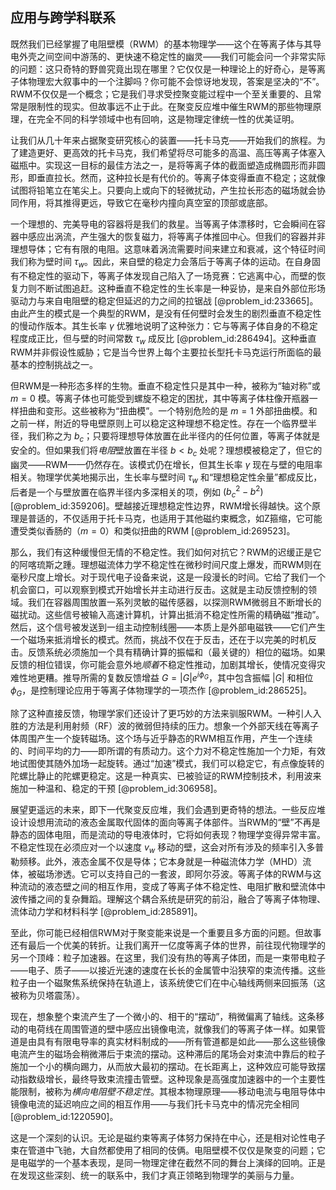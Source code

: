 ## 应用与跨学科联系

既然我们已经掌握了电阻壁模（RWM）的基本物理学——这个在等离子体与其导电外壳之间空间中游荡的、更快速不稳定性的幽灵——我们可能会问一个非常实际的问题：这只奇特的野兽究竟出现在哪里？它仅仅是一种理论上的好奇心，是等离子体物理宏大叙事中的一个注脚吗？你可能不会惊讶地发现，答案是坚决的“不”。RWM不仅仅是一个概念；它是我们寻求受控聚变能过程中一个至关重要的、且常常是限制性的现实。但故事远不止于此。在聚变反应堆中催生RWM的那些物理原理，在完全不同的科学领域中也有回响，这是物理定律统一性的优美证明。

让我们从几十年来占据聚变研究核心的装置——托卡马克——开始我们的旅程。为了建造更好、更高效的托卡马克，我们希望将尽可能多的高温、高压等离子体塞入磁瓶中。实现这一目标的最佳方法之一，是将等离子体的截面塑造成椭圆形而非圆形，即垂直拉长。然而，这种拉长是有代价的。等离子体变得垂直不稳定；这就像试图将铅笔立在笔尖上。只要向上或向下的轻微扰动，产生拉长形态的磁场就会协同作用，将其推得更远，导致它在毫秒内撞向真空室的顶部或底部。

一个理想的、完美导电的容器将是我们的救星。当等离子体漂移时，它会瞬间在容器中感应出涡流，产生强大的恢复磁力，将等离子体推回中心。但我们的容器并非理想导体；它有有限的电阻。这意味着涡流需要时间来建立和衰减，这个特征时间我们称为壁时间 $\tau_w$。因此，来自壁的稳定力会落后于等离子体的运动。在自身固有不稳定性的驱动下，等离子体发现自己陷入了一场竞赛：它逃离中心，而壁的恢复力则不断试图追赶。这种垂直不稳定性的生长率是一种妥协，是来自外部位形场驱动力与来自电阻壁的稳定但延迟的力之间的拉锯战 [@problem_id:233665]。由此产生的模式是一个典型的RWM，是没有任何壁时会发生的剧烈垂直不稳定性的慢动作版本。其生长率 $\gamma$ 优雅地说明了这种张力：它与等离子体自身的不稳定程度成正比，但与壁的时间常数 $\tau_w$ 成反比 [@problem_id:286494]。这种垂直RWM并非假设性威胁；它是当今世界上每个主要拉长型托卡马克运行所面临的最基本的控制挑战之一。

但RWM是一种形态多样的生物。垂直不稳定性只是其中一种，被称为“轴对称”或 $m=0$ 模。等离子体也可能受到螺旋不稳定的困扰，其中等离子体柱像开瓶器一样扭曲和变形。这些被称为“扭曲模”。一个特别危险的是 $m=1$ 外部扭曲模。和之前一样，附近的导电壁原则上可以稳定这种理想不稳定性。存在一个临界壁半径，我们称之为 $b_c$；只要将理想导体放置在此半径内的任何位置，等离子体就是安全的。但如果我们将*电阻*壁放置在半径 $b \lt b_c$ 处呢？理想模被稳定了，但它的幽灵——RWM——仍然存在。该模式仍在增长，但其生长率 $\gamma$ 现在与壁的电阻率相关。物理学优美地揭示出，生长率与壁时间 $\tau_w$ 和“理想稳定性余量”都成反比，后者是一个与壁放置在临界半径内多深相关的项，例如 $(b_c^2 - b^2)$ [@problem_id:359206]。壁越接近理想稳定性边界，RWM增长得越快。这个原理是普适的，不仅适用于托卡马克，也适用于其他磁约束概念，如Z箍缩，它可能遭受类似香肠的（$m=0$）和类似扭曲的RWM [@problem_id:269523]。

那么，我们有这种缓慢但无情的不稳定性。我们如何对抗它？RWM的迟缓正是它的阿喀琉斯之踵。理想磁流体力学不稳定性在微秒时间尺度上爆发，而RWM则在毫秒尺度上增长。对于现代电子设备来说，这是一段漫长的时间。它给了我们一个机会窗口，可以观察到模式开始增长并主动进行反击。这就是主动反馈控制的领域。我们在容器周围放置一系列灵敏的磁传感器，以探测RWM微弱且不断增长的磁扰动。这些信号被输入高速计算机，计算出抵消不稳定性所需的精确磁“推动”。然后，这个信号被发送到一组主动控制线圈——本质上是外部电磁铁——它们产生一个磁场来抵消增长的模式。然而，挑战不仅在于反击，还在于以完美的时机反击。反馈系统必须施加一个具有精确计算的振幅和（最关键的）相位的磁场。如果反馈的相位错误，你可能会意外地*顺着*不稳定性推动，加剧其增长，使情况变得灾难性地更糟。推导所需的复数反馈增益 $G = |G|e^{i\phi_G}$，其中包含振幅 $|G|$ 和相位 $\phi_G$，是控制理论应用于等离子体物理学的一项杰作 [@problem_id:286525]。

除了这种直接反馈，物理学家们还设计了更巧妙的方法来驯服RWM。一种引人入胜的方法是利用射频（RF）波的微弱但持续的压力。想象一个外部天线在等离子体周围产生一个旋转磁场。这个场与近乎静态的RWM相互作用，产生一个连续的、时间平均的力——即所谓的有质动力。这个力对不稳定性施加一个力矩，有效地试图使其随外加场一起旋转。通过“加速”模式，我们可以稳定它，有点像旋转的陀螺比静止的陀螺更稳定。这是一种真实、已被验证的RWM控制技术，利用波来施加一种温和、稳定的干预 [@problem_id:306958]。

展望更遥远的未来，即下一代聚变反应堆，我们会遇到更奇特的想法。一些反应堆设计设想用流动的液态金属取代固体的面向等离子体部件。当RWM的“壁”不再是静态的固体电阻，而是流动的导电液体时，它将如何表现？物理学变得异常丰富。不稳定性现在必须应对一个以速度 $v_w$ 移动的壁，这会对所有涉及的频率引入多普勒频移。此外，液态金属不仅是导体；它本身就是一种磁流体力学（MHD）流体，被磁场渗透。它可以支持自己的一套波，即阿尔芬波。等离子体的RWM与这种流动的液态壁之间的相互作用，变成了等离子体不稳定性、电阻扩散和壁流体中波传播之间的复杂舞蹈。理解这个耦合系统是研究的前沿，融合了等离子体物理、流体动力学和材料科学 [@problem_id:285891]。

至此，你可能已经相信RWM对于聚变能来说是一个重要且多方面的问题。但故事还有最后一个优美的转折。让我们离开一亿度等离子体的世界，前往现代物理学的另一个顶峰：粒子加速器。在这里，我们没有热的等离子体团，而是一束带电粒子——电子、质子——以接近光速的速度在长长的金属管中沿狭窄的束流传播。这些粒子由一个磁聚焦系统保持在轨道上，该系统使它们在中心轴线两侧来回振荡（这被称为贝塔震荡）。

现在，想象整个束流产生了一个微小的、相干的“摆动”，稍微偏离了轴线。这条移动的电荷线在周围管道的壁中感应出镜像电流，就像我们的等离子体一样。如果管道是由具有有限电导率的真实材料制成的——所有管道都是如此——那么这些镜像电流产生的磁场会稍微滞后于束流的摆动。这种滞后的尾场会对束流中靠后的粒子施加一个小的横向踢力，从而放大最初的摆动。在长距离上，这种效应可能导致摆动指数级增长，最终导致束流撞击管壁。这种现象是高强度加速器中的一个主要性能限制，被称为*横向电阻壁不稳定性*。其根本物理原理——移动电流与电阻导体中镜像电流的延迟响应之间的相互作用——与我们托卡马克中的情况完全相同[@problem_id:1220590]。

这是一个深刻的认识。无论是磁约束等离子体努力保持在中心，还是相对论性电子束在管道中飞驰，大自然都使用了相同的伎俩。电阻壁模不仅仅是聚变的问题；它是电磁学的一个基本表现，是同一物理定律在截然不同的舞台上演绎的回响。正是在发现这些深刻、统一的联系中，我们才真正领略到物理学的美丽与力量。